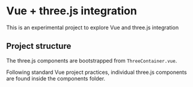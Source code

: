 # Vue + three.js integration

This is an experimental project to explore Vue and three.js integration

## Project structure

The three.js components are bootstrapped from `ThreeContainer.vue`.

Following standard Vue project practices, individual three.js components are found inside the components folder.
